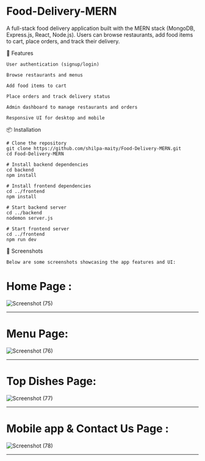 # Food-Delivery-MERN
A full-stack food delivery application built with the MERN stack (MongoDB, Express.js, React, Node.js). Users can browse restaurants, add food items to cart, place orders, and track their delivery.

🚀 Features

    User authentication (signup/login)

    Browse restaurants and menus

    Add food items to cart

    Place orders and track delivery status

    Admin dashboard to manage restaurants and orders

    Responsive UI for desktop and mobile

📦 Installation

    # Clone the repository
    git clone https://github.com/shilpa-maity/Food-Delivery-MERN.git
    cd Food-Delivery-MERN
    
    # Install backend dependencies
    cd backend
    npm install

    # Install frontend dependencies
    cd ../frontend
    npm install

    # Start backend server
    cd ../backend
    nodemon server.js

    # Start frontend server
    cd ../frontend
    npm run dev

📸 Screenshots

    Below are some screenshots showcasing the app features and UI:
# Home Page :
![Screenshot (75)](https://github.com/user-attachments/assets/1484cab6-84c3-46ec-8915-c58b309fcdcf)


<hr/>

# Menu Page:
![Screenshot (76)](https://github.com/user-attachments/assets/ac6e2901-49d0-4a0f-8b54-d57a50bfad95)


<hr/>

# Top Dishes Page:
![Screenshot (77)](https://github.com/user-attachments/assets/c066bbde-5a82-4bd5-b69b-7b0d667724f3)


<hr/>

# Mobile app & Contact Us Page :
![Screenshot (78)](https://github.com/user-attachments/assets/bee15067-6bf1-489c-9b23-ab0974254fd5)


<hr/>
